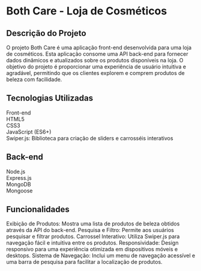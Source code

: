 # Both Care - Loja de Cosméticos
## Descrição do Projeto
 O projeto Both Care é uma aplicação front-end desenvolvida para uma loja de cosméticos. Esta aplicação consome uma API back-end para fornecer dados dinâmicos e atualizados sobre os produtos disponíveis na loja. O objetivo do projeto é proporcionar uma experiência de usuário intuitiva e agradável, permitindo que os clientes explorem e comprem produtos de beleza com facilidade.

## Tecnologias Utilizadas
Front-end  <br>
HTML5 <br>
CSS3 <br>
JavaScript (ES6+) <br>
Swiper.js: Biblioteca para criação de sliders e carrosséis interativos <br>


## Back-end
Node.js <br>
Express.js <br>
MongoDB <br>
Mongoose <br>


## Funcionalidades
Exibição de Produtos: Mostra uma lista de produtos de beleza obtidos através da API do back-end.
Pesquisa e Filtro: Permite aos usuários pesquisar e filtrar produtos.
Carrossel Interativo: Utiliza Swiper.js para navegação fácil e intuitiva entre os produtos.
Responsividade: Design responsivo para uma experiência otimizada em dispositivos móveis e desktops.
Sistema de Navegação: Inclui um menu de navegação acessível e uma barra de pesquisa para facilitar a localização de produtos.
